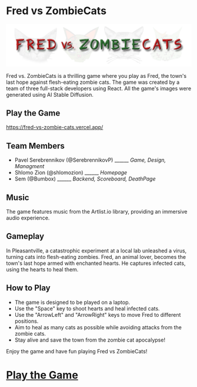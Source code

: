 # Fred vs ZombieCats
![Game Logo](./src/images/Logo.png)

Fred vs. ZombieCats is a thrilling game where you play as Fred, the town's last hope against flesh-eating zombie cats. The game was created by a team of three full-stack developers using React. All the game's images were generated using AI Stable Diffusion.

## Play the Game 
https://fred-vs-zombie-cats.vercel.app/

## Team Members
- Pavel Serebrennikov (@SerebrennikovP) ______ *Game, Design, Managment*
- Shlomo Zion (@shlomozion) ______ *Homepage*
- Sem (@Bumbox) ______ *Backend, Scoreboard, DeathPage*

## Music
The game features music from the Artlist.io library, providing an immersive audio experience.

## Gameplay
In Pleasantville, a catastrophic experiment at a local lab unleashed a virus, turning cats into flesh-eating zombies. Fred, an animal lover, becomes the town's last hope armed with enchanted hearts. He captures infected cats, using the hearts to heal them.

## How to Play
- The game is designed to be played on a laptop.
- Use the "Space" key to shoot hearts and heal infected cats.
- Use the "ArrowLeft" and "ArrowRight" keys to move Fred to different positions.
- Aim to heal as many cats as possible while avoiding attacks from the zombie cats.
- Stay alive and save the town from the zombie cat apocalypse!

Enjoy the game and have fun playing Fred vs ZombieCats!

# [Play the Game](https://fred-vs-zombie-cats.vercel.app/)